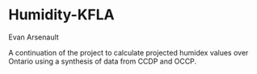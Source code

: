 # Humidity-KFLA
Evan Arsenault

A continuation of the project to calculate projected humidex values over Ontario  using a synthesis of data from CCDP and OCCP.
